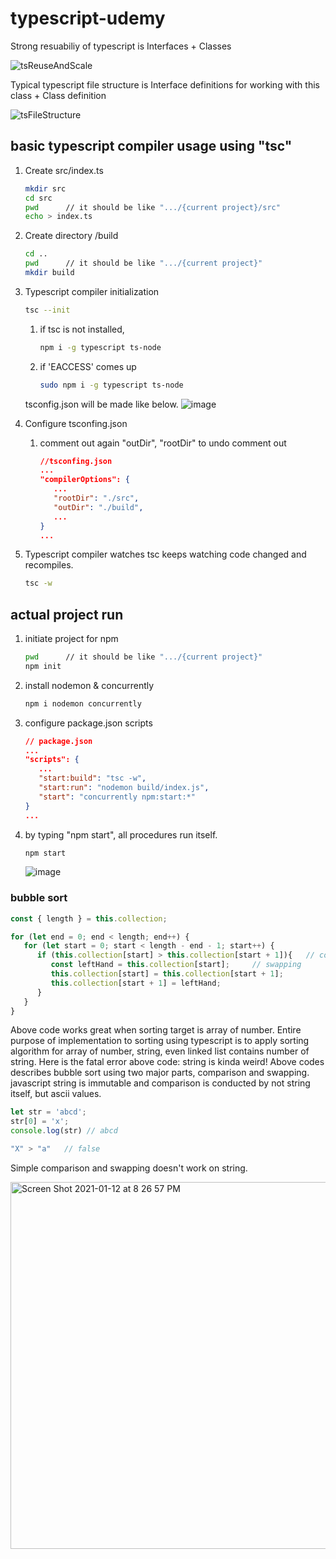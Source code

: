 # typescript-udemy

Strong resuabiliy of typescript is Interfaces + Classes

![tsReuseAndScale](https://user-images.githubusercontent.com/44011462/104294813-027de500-5503-11eb-85cf-bfc3e7bebc60.png)


Typical typescript file structure is Interface definitions for working with this class + Class definition

![tsFileStructure](https://user-images.githubusercontent.com/44011462/104294539-a7e48900-5502-11eb-8d84-1169fbfb710e.png)

## basic typescript compiler usage using "tsc"

1. Create src/index.ts
   ```bash
   mkdir src
   cd src
   pwd      // it should be like ".../{current project}/src"
   echo > index.ts
   ```
2. Create directory /build
   ```bash
   cd ..
   pwd      // it should be like ".../{current project}"
   mkdir build
   ```
3. Typescript compiler initialization
   ```bash
   tsc --init
   ```
   
   1. if tsc is not installed, 
      ```bash
      npm i -g typescript ts-node
      ```   

   2. if 'EACCESS' comes up
      ```bash
      sudo npm i -g typescript ts-node
      ```

   tsconfig.json will be made like below.
   ![image](https://user-images.githubusercontent.com/44011462/104399707-9055e080-5594-11eb-8afa-3b48060240c4.png)


4. Configure tsconfing.json
   1. comment out again "outDir", "rootDir" to undo comment out
      ```json
      //tsconfing.json
      ...
      "compilerOptions": {
         ...
         "rootDir": "./src",
         "outDir": "./build",
         ...
      }
      ...
      ```
5. Typescript compiler watches
   tsc keeps watching code changed and recompiles.
      ```bash
      tsc -w
      ```

## actual project run

1. initiate project for npm
   ```bash
   pwd      // it should be like ".../{current project}"
   npm init
   ```
2. install nodemon & concurrently
   ```bash
   npm i nodemon concurrently
   ```
3. configure package.json scripts
   ```json
   // package.json
   ...
   "scripts": {
      ...
      "start:build": "tsc -w",
      "start:run": "nodemon build/index.js",
      "start": "concurrently npm:start:*"
   }
   ...
   ```
4. by typing "npm start", all procedures run itself.
   ```bash
   npm start
   ```
   ![image](https://user-images.githubusercontent.com/44011462/104399974-1d009e80-5595-11eb-88b4-317ecba91804.png)


### bubble sort

```javascript
const { length } = this.collection;

for (let end = 0; end < length; end++) {
   for (let start = 0; start < length - end - 1; start++) {
      if (this.collection[start] > this.collection[start + 1]){   // comparision
         const leftHand = this.collection[start];     // swapping
         this.collection[start] = this.collection[start + 1];
         this.collection[start + 1] = leftHand;
      }
   }
}
```

Above code works great when sorting target is array of number. Entire purpose of implementation to sorting using typescript is to apply sorting algorithm for array of number, string, even linked list contains number of string. Here is the fatal error above code: string is kinda weird! Above codes describes bubble sort using two major parts, comparison and swapping. javascript string is immutable and comparison is conducted by not string itself, but ascii values.

```javascript
let str = 'abcd';
str[0] = 'x';
console.log(str) // abcd

"X" > "a"   // false
```

Simple comparison and swapping doesn't work on string.

<img width="587" alt="Screen Shot 2021-01-12 at 8 26 57 PM" src="https://user-images.githubusercontent.com/44011462/104308857-a328d080-5514-11eb-83a4-93288700dcc2.png">
